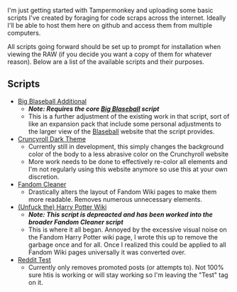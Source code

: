 I'm just getting started with Tampermonkey and uploading some basic scripts I've created by foraging for code scraps across the internet. Ideally I'll be able to host them here on github and access them from multiple computers.

All scripts going forward should be set up to prompt for installation when viewing the RAW (if you decide you want a copy of them for whatever reason). Below are a list of the available scripts and their purposes.

## Scripts
* [Big Blaseball Additional](#BigBlaseBallAdditional.js) 
  - _**Note: Requires the core [Big Blaseball](https://userstyles.org/styles/187551/big-blaseball) script**_
  - This is a further adjustment of the existing work in that script, sort of like an expansion pack that include some personal adjustments to the larger view of the [Blaseball](https://www.blaseball.com) website that the script provides.
* [Cruncyroll Dark Theme](#CrunchyrollDarkTheme.user.js)
  - Currently still in development, this simply changes the background color of the body to a less abrasive color on the Crunchyroll website
  - More work needs to be done to effectively re-color all elements and I'm not regularly using this website anymore so use this at your own discretion.
* [Fandom Cleaner](#FandomCleaner.user.js)
  - Drastically alters the layout of Fandom Wiki pages to make them more readable. Removes numerous unnecessary elements.
* [(Unfuck the) Harry Potter Wiki](#HarryPotterWiki.user.js)
  - _**Note: This script is depreacted and has been worked into the broader Fandom Cleaner script**_
  - This is where it all began. Annoyed by the excessive visual noise on the Fandom Harry Potter wiki page, I wrote this up to remove the garbage once and for all. Once I realized this could be applied to all Fandom Wiki pages universally it was converted over.
* [Reddit Test](#RedditTest.js)
  - Currently only removes promoted posts (or attempts to). Not 100% sure htis is working or will stay working so I'm leaving the "Test" tag on it.
